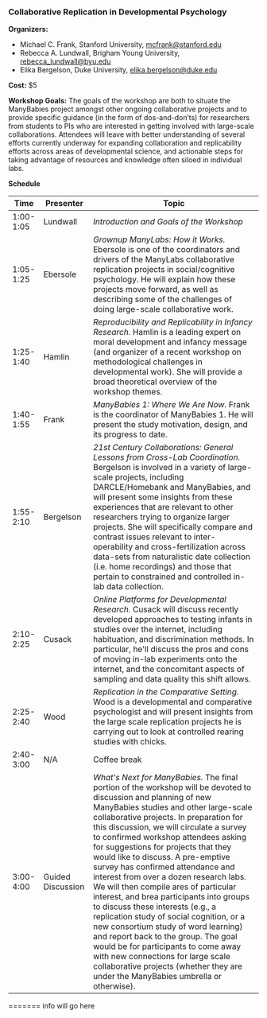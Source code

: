 
### Collaborative Replication in Developmental Psychology

**Organizers:**
* Michael C. Frank, Stanford University, mcfrank@stanford.edu
* Rebecca A. Lundwall, Brigham Young University, rebecca_lundwall@byu.edu
* Elika Bergelson, Duke University, elika.bergelson@duke.edu

**Cost:** $5

**Workshop Goals:** 
The goals of the workshop are both to situate the ManyBabies project amongst other ongoing collaborative projects and to provide specific guidance (in the form of dos-and-don’ts) for researchers from students to PIs who are interested in getting involved with large-scale collaborations. Attendees will leave with better understanding of several efforts currently underway for expanding collaboration and replicability efforts across areas of developmental science, and actionable steps for taking advantage of resources and knowledge often siloed in individual labs.

**Schedule**

Time | Presenter | Topic
------------ | ------------- | -------------
1:00-1:05 | Lundwall | *Introduction and Goals of the Workshop*
1:05-1:25 | Ebersole | *Grownup ManyLabs: How it Works.* Ebersole is one of the coordinators and drivers of the ManyLabs collaborative replication projects in social/cognitive psychology. He will explain how these projects move forward, as well as describing some of the challenges of doing large-scale collaborative work.
1:25-1:40 | Hamlin | *Reproducibility and Replicability in Infancy Research.* Hamlin is a leading expert on moral development and infancy message (and organizer of a recent workshop on methodological challenges in developmental work). She will provide a broad theoretical overview of the workshop themes.
1:40-1:55 | Frank | *ManyBabies 1: Where We Are Now.* Frank is the coordinator of ManyBabies 1. He will present the study motivation, design, and its progress to date.
1:55-2:10 | Bergelson | *21st Century Collaborations: General Lessons from Cross-Lab Coordination.* Bergelson is involved in a variety of large-scale projects, including DARCLE/Homebank and ManyBabies, and will present some insights from these experiences that are relevant to other researchers trying to organize larger projects. She will specifically compare and contrast issues relevant to inter-operability and cross-fertilization across data-sets from naturalistic date collection (i.e. home recordings) and those that pertain to constrained and controlled in-lab data collection.
2:10-2:25 | Cusack | *Online Platforms for Developmental Research.* Cusack will discuss recently developed approaches to testing infants in studies over the internet, including habituation, and discrimination methods. In particular, he'll discuss the pros and cons of moving in-lab experiments onto the internet, and the concomitant aspects of sampling and data quality this shift allows.
2:25-2:40 | Wood | *Replication in the Comparative Setting.* Wood is a developmental and comparative psychologist and will present insights from the large scale replication projects he is carrying out to look at controlled rearing studies with chicks.
2:40-3:00 | N/A | Coffee break
3:00-4:00 | Guided Discussion | *What's Next for ManyBabies.* The final portion of the workshop will be devoted to discussion and planning of new ManyBabies studies and other large-scale collaborative projects. In preparation for this discussion, we will circulate a survey to confirmed workshop attendees asking for suggestions for projects that they would like to discuss. A pre-emptive survey has confirmed attendance and interest from over a dozen research labs. We will then compile ares of particular interest, and brea participants into groups to discuss these interests (e.g., a replication study of social cognition, or a new consortium study of word learning) and report back to the group. The goal would be for participants to come away with new connections for large scale collaborative projects (whether they are under the ManyBabies umbrella or otherwise).
=======
info will go here

